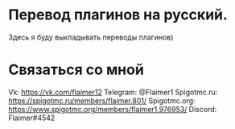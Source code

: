 # Перевод плагинов на русский.
Здесь я буду выкладывать переводы плагинов)




# Связаться со мной
Vk: https://vk.com/flaimer12
Telegram: @Flaimer1
Spigotmc.ru: https://spigotmc.ru/members/flaimer.801/
Spigotmc.org: https://www.spigotmc.org/members/flaimer1.976953/
Discord: Flaimer#4542



